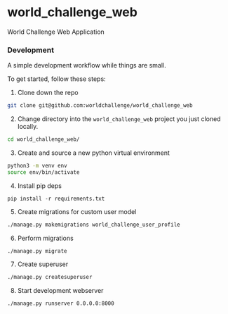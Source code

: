 # world\_challenge\_web
World Challenge Web Application

### Development
A simple development workflow while things are small.

To get started, follow these steps:

1. Clone down the repo
```bash
git clone git@github.com:worldchallenge/world_challenge_web
```
2. Change directory into the `world_challenge_web` project you just cloned locally.
```bash
cd world_challenge_web/
```
3. Create and source a new python virtual environment
```bash
python3 -m venv env
source env/bin/activate
```
4. Install pip deps
```
pip install -r requirements.txt 
```
5. Create migrations for custom user model
```bash
./manage.py makemigrations world_challenge_user_profile
```
6. Perform migrations
```bash
./manage.py migrate
```
7. Create superuser
```bash
./manage.py createsuperuser
```
8. Start development webserver
```bash
./manage.py runserver 0.0.0.0:8000
```

